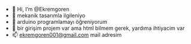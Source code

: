 - 👋 Hi, I’m @Ekremgoren
- 👀 mekanik tasarımla ilgileniyo
- 🌱 arduino programlamayı öğreniyorum
- 💞️ bir girişim projem  var  ama html bilmem gerek, yardıma ihtiyacim var
- 📫 ekremgoren001@gmail.com mail adresim 

<!---
Ekremgoren/Ekremgoren is a ✨ special ✨ repository because its `README.md` (this file) appears on your GitHub profile.
You can click the Preview link to take a look at your changes.
--->
